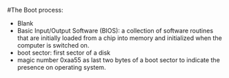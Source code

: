 #The Boot process:
- Blank
- Basic Input/Output Software (BIOS): a collection of software routines that are initially loaded from a chip into memory and initialized when the computer is switched on.
- boot sector: first sector of a disk
- magic number 0xaa55 as last two bytes of a  boot sector to indicate the presence on operating system.

 
